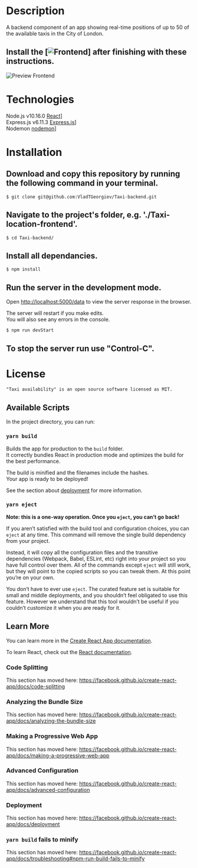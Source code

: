 # Description

A backend component of an app showing real-time positions of up to 50 of the available taxis in the City of London.
## Install the [![Frontend](https://github.com/VladTGeorgiev/Taxi-location-frontend)] after finishing with these instructions.

![Preview Frontend](/media/Preview_frontend.png)



# Technologies 

Node.js v10.16.0 [React](https://nodejs.org/)]<br/>
Express.js v6.11.3 [Express.js](https://expressjs.com/)]<br/>
Nodemon [nodemon](https://nodemon.io/)]<br/>



# Installation

## Download and copy this repository by running the following command in your terminal.

    $ git clone git@github.com:VladTGeorgiev/Taxi-backend.git

## Navigate to the project's folder, e.g. './Taxi-location-frontend'.

    $ cd Taxi-backend/

## Install all dependancies.

    $ npm install

## Run the server in the development mode.<br />
Open [http://localhost:5000/data](http://localhost:5000/data) to view the server response in the browser.

The server will restart if you make edits.<br />
You will also see any errors in the console.

    $ npm run devStart

## To stop the server run use "Control-C".



# License
    "Taxi availability" is an open source software licensed as MIT.



## Available Scripts

In the project directory, you can run:

### `yarn build`

Builds the app for production to the `build` folder.<br />
It correctly bundles React in production mode and optimizes the build for the best performance.

The build is minified and the filenames include the hashes.<br />
Your app is ready to be deployed!

See the section about [deployment](https://facebook.github.io/create-react-app/docs/deployment) for more information.

### `yarn eject`

**Note: this is a one-way operation. Once you `eject`, you can’t go back!**

If you aren’t satisfied with the build tool and configuration choices, you can `eject` at any time. This command will remove the single build dependency from your project.

Instead, it will copy all the configuration files and the transitive dependencies (Webpack, Babel, ESLint, etc) right into your project so you have full control over them. All of the commands except `eject` will still work, but they will point to the copied scripts so you can tweak them. At this point you’re on your own.

You don’t have to ever use `eject`. The curated feature set is suitable for small and middle deployments, and you shouldn’t feel obligated to use this feature. However we understand that this tool wouldn’t be useful if you couldn’t customize it when you are ready for it.

## Learn More

You can learn more in the [Create React App documentation](https://facebook.github.io/create-react-app/docs/getting-started).

To learn React, check out the [React documentation](https://reactjs.org/).

### Code Splitting

This section has moved here: https://facebook.github.io/create-react-app/docs/code-splitting

### Analyzing the Bundle Size

This section has moved here: https://facebook.github.io/create-react-app/docs/analyzing-the-bundle-size

### Making a Progressive Web App

This section has moved here: https://facebook.github.io/create-react-app/docs/making-a-progressive-web-app

### Advanced Configuration

This section has moved here: https://facebook.github.io/create-react-app/docs/advanced-configuration

### Deployment

This section has moved here: https://facebook.github.io/create-react-app/docs/deployment

### `yarn build` fails to minify

This section has moved here: https://facebook.github.io/create-react-app/docs/troubleshooting#npm-run-build-fails-to-minify
